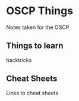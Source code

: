 # OSCP Things

Notes taken for the OSCP

## Things to learn
hacktricks

## Cheat Sheets
Links to cheat sheets


